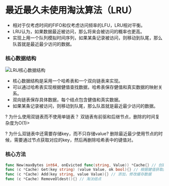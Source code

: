 # 最近最久未使用淘汰算法（LRU）

- 相对于仅考虑时间的FIFO和仅考虑访问频率的LFU，LRU相对平衡。
- LRU认为，如果数据最近被访问，那么将来会被访问的概率也更高。
- 实现上用一个队列模拟时间序列，如果某条记录被访问，则移动到队尾，那么队首就是最近最少访问的数据。

### 核心数据结构

![LRU核心数据结构](https://cdn.jsdelivr.net/gh/KylinLzw/MarkdownImage/img/20230829102233.png)

- 核心数据结构是采用一个哈希表和一个双向链表来实现。
- 可以通过哈希表实现根据健值查找数据，哈希表保存健值和真实数据的映射关系。
- 双向链表保存具体数据，每个结点包含健值和真实数据。
- 如果某条记录被访问，则移动到队尾，那么队首就是最近最少访问的数据。

? 为什么使用双链表而不使用单链表？
双链表有前驱和后继节点，删除的时间复杂度为O(1)>

? 为什么双链表中还需要存储key，而不只存储value?
删除最近最少使用节点的时候，需要通过节点获取对应的key，然后再删除哈希表中的键值对。

### 核心方法

```go
func New(maxBytes int64, onEvicted func(string, Value)) *Cache{} // 创建缓存空间
func (c *Cache) Get(key string) (value Value, ok bool){} // 根据健值获取数据
func (c *Cache) Add(key string, value Value){} // 添加，修改缓存数据
func (c *Cache) RemoveOldest(){} // 淘汰结点
```



